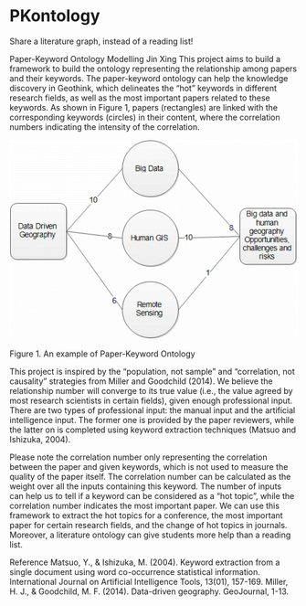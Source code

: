 # PKontology
Share a literature graph, instead of a reading list!


Paper-Keyword Ontology Modelling
Jin Xing
This project aims to build a framework to build the ontology representing the relationship among papers and their keywords. The paper-keyword ontology can help the knowledge discovery in Geothink, which delineates the “hot” keywords in different research fields, as well as the most important papers related to these keywords.  As shown in Figure 1, papers (rectangles) are linked with the corresponding keywords (circles) in their content, where the correlation numbers indicating the intensity of the correlation. 
 
 ![alt tag](https://github.com/jinxingster/PKontology/blob/master/pkmodel.gif)
 
 
 Figure 1. An example of Paper-Keyword Ontology

This project is inspired by the “population, not sample” and “correlation, not causality” strategies from Miller and Goodchild (2014). We believe the relationship number will converge to its true value (i.e., the value agreed by most research scientists in certain fields), given enough professional input. There are two types of professional input: the manual input and the artificial intelligence input. The former one is provided by the paper reviewers, while the latter on is completed using keyword extraction techniques (Matsuo and Ishizuka, 2004). 


Please note the correlation number only representing the correlation between the paper and given keywords, which is not used to measure the quality of the paper itself. The correlation number can be calculated as the weight over all the inputs containing this keyword. The number of inputs can help us to tell if a keyword can be considered as a “hot topic”, while the correlation number indicates the most important paper. We can use this framework to extract the hot topics for a conference, the most important paper for certain research fields, and the change of hot topics in journals. Moreover, a literature ontology can give students more help than a reading list. 


Reference
Matsuo, Y., & Ishizuka, M. (2004). Keyword extraction from a single document using word co-occurrence statistical information. International Journal on Artificial Intelligence Tools, 13(01), 157-169.
Miller, H. J., & Goodchild, M. F. (2014). Data-driven geography. GeoJournal, 1-13.
